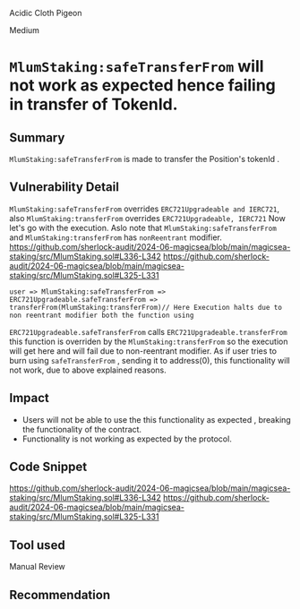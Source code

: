 Acidic Cloth Pigeon

Medium

# `MlumStaking:safeTransferFrom` will not work as expected hence failing in transfer of TokenId.

## Summary
`MlumStaking:safeTransferFrom` is made to transfer the Position's tokenId .
## Vulnerability Detail
`MlumStaking:safeTransferFrom` overrides `ERC721Upgradeable and IERC721`,  also  `MlumStaking:transferFrom` overrides `ERC721Upgradeable, IERC721` Now let's go with the execution. Aslo note that `MlumStaking:safeTransferFrom`  and `MlumStaking:transferFrom` has `nonReentrant` modifier.
https://github.com/sherlock-audit/2024-06-magicsea/blob/main/magicsea-staking/src/MlumStaking.sol#L336-L342
https://github.com/sherlock-audit/2024-06-magicsea/blob/main/magicsea-staking/src/MlumStaking.sol#L325-L331
```solidity
user => MlumStaking:safeTransferFrom => ERC721Upgradeable.safeTransferFrom => transferFrom(MlumStaking:transferFrom)// Here Execution halts due to non reentrant modifier both the function using
```
`ERC721Upgradeable.safeTransferFrom` calls `ERC721Upgradeable.transferFrom` this function is overriden by the `MlumStaking:transferFrom` so the execution will get here and will fail due to non-reentrant modifier. As if user tries to burn using `safeTransferFrom` , sending it to address(0), this functionality will not work, due to above explained reasons.
## Impact
* Users will not be able to use the this functionality as expected , breaking the functionality of the contract.
* Functionality is not working as expected by the protocol.
## Code Snippet
https://github.com/sherlock-audit/2024-06-magicsea/blob/main/magicsea-staking/src/MlumStaking.sol#L336-L342
https://github.com/sherlock-audit/2024-06-magicsea/blob/main/magicsea-staking/src/MlumStaking.sol#L325-L331
## Tool used

Manual Review

## Recommendation
